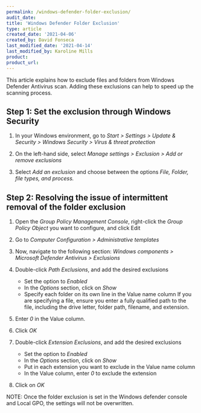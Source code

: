 ```yaml
---
permalink: /windows-defender-folder-exclusion/
audit_date:
title: 'Windows Defender Folder Exclusion'
type: article
created_date: '2021-04-06'
created_by: David Fonseca
last_modified_date: '2021-04-14'
last_modified_by: Karoline Mills
product:
product_url: 
---
```


This article explains how to exclude files and folders from Windows Defender Antivirus scan. Adding these exclusions can help to speed up the scanning process.


## Step 1: Set the exclusion through Windows Security

1. In your Windows environment, go to _Start  > Settings  > Update & Security  > Windows Security > Virus & threat protection_

2. On the left-hand side, select _Manage settings > Exclusion > Add or remove exclusions_

3. Select _Add an exclusion_ and choose between the options _File, Folder, file types, and process._


## Step 2: Resolving the issue of intermittent removal of the folder exclusion

1. Open the _Group Policy Management Console_, right-click the _Group Policy Object_ you want to configure, and click Edit

2. Go to _Computer Configuration > Administrative templates_

3. Now, navigate to the following section: _Windows components > Microsoft Defender Antivirus > Exclusions_

4. Double-click _Path Exclusions_, and add the desired exclusions
    - Set the option to _Enabled_
    - In the  _Options_ section, click on _Show_
    - Specify each folder on its own line in the Value name column
If you are specifying a file, ensure you enter a fully qualified path to the file, including the drive letter, folder path, filename, and extension. 

4. Enter _0_ in the Value column.

5. Click _OK_

6. Double-click _Extension Exclusions_, and add the desired exclusions
    - Set the option to _Enabled_
    - In the _Options_ section, click on _Show_
    - Put in each extension you want to exclude in the Value name column
    - In the Value column, enter _0_ to exclude the extension
7. Click on _OK_

NOTE: Once the folder exclusion is set in the Windows defender console and Local GPO, the settings will not be overwritten.
